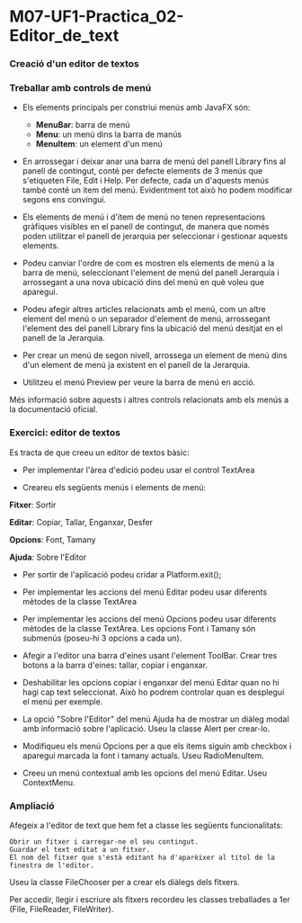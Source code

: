 # M07-UF1-Practica_02-Editor_de_text

### Creació d'un editor de textos
### Treballar amb controls de menú

- Els elements principals per constriui menús amb JavaFX són:

    - **MenuBar**: barra de menú
    - **Menu**: un menú dins la barra de manús
    - **MenuItem**: un element d'un menú

- En arrossegar i deixar anar una barra de menú del panell Library fins al panell de contingut, conté per defecte elements de 3 menús que s'etiqueten File, Edit i Help. Per defecte, cada un d'aquests menús també conté un item del menú. Evidentment tot això ho podem modificar segons ens convingui.

- Els elements de menú i d'ítem de menú no tenen representacions gràfiques visibles en el panell de contingut, de manera que només poden utilitzar el panell de jerarquia per seleccionar i gestionar aquests elements.

- Podeu canviar l'ordre de com es mostren els elements de menú a la barra de menú, seleccionant l'element de menú del panell Jerarquia i arrossegant a una nova ubicació dins del menú en què voleu que aparegui.

- Podeu afegir altres articles relacionats amb el menú, com un altre element del menú o un separador d'element de menú, arrossegant l'element des del panell Library fins la ubicació del menú desitjat en el panell de la Jerarquia.

- Per crear un menú de segon nivell, arrossega un element de menú dins d'un element de menú ja existent en el panell de la Jerarquia.

- Utilitzeu el menú Preview per veure la barra de menú en acció.


Més informació sobre aquests i altres controls relacionats amb els menús a la documentació oficial.


### Exercici: editor de textos

Es tracta de que creeu un editor de textos bàsic:

- Per implementar l'àrea d'edició podeu usar el control TextArea

- Creareu els següents menús i elements de menú:

**Fitxer**: Sortir

**Editar**: Copiar, Tallar, Enganxar, Desfer

**Opcions**: Font, Tamany

**Ajuda**: Sobre l'Editor

- Per sortir de l'aplicació podeu cridar a Platform.exit();

- Per implementar les accions del menú Editar podeu usar diferents mètodes de la classe TextArea

- Per implementar les accions del menú Opcions podeu usar diferents mètodes de la classe TextArea. Les opcions Font i Tamany són submenús (poseu-hi 3 opcions a cada un).

- Afegir a l'editor una barra d'eines usant l'element ToolBar. Crear tres botons a la barra d'eines: tallar, copiar i enganxar.

- Deshabilitar les opcions copiar i enganxar del menú Editar quan no hi hagi cap text seleccionat. Això ho podrem controlar quan es desplegui el menú per exemple.

- La opció "Sobre l'Editor" del menú Ajuda ha de mostrar un diàleg modal amb informació sobre l'aplicació. Useu la classe Alert per crear-lo.

- Modifiqueu els menú Opcions per a que els items siguin amb checkbox i aparegui marcada la font i tamany actuals. Useu RadioMenuItem.

- Creeu un menú contextual amb les opcions del menú Editar. Useu ContextMenu.


### Ampliació
Afegeix a l'editor de text que hem fet a classe les següents funcionalitats:

    Obrir un fitxer i carregar-ne el seu contingut.
    Guardar el text editat a un fitxer.
    El nom del fitxer que s'està editant ha d'aparèixer al títol de la finestra de l'editor.

Useu la classe FileChooser per a crear els diàlegs dels fitxers.

Per accedir, llegir i escriure als fitxers recordeu les classes treballades a 1er (File, FileReader, FileWriter).
